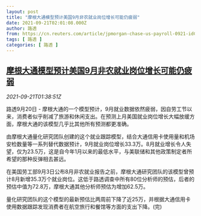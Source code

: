```yaml
---
layout: post
title: "摩根大通模型预计美国9月非农就业岗位增长可能仍疲弱"
date: 2021-09-21T02:01:08.000Z
author: 路透
from: https://cn.reuters.com/article/jpmorgan-chase-us-payroll-0921-idCNKBS2GH032
tags: [ 路透 ]
categories: [ 路透 ]
---
```

<!--1632189668000-->
[摩根大通模型预计美国9月非农就业岗位增长可能仍疲弱](https://cn.reuters.com/article/jpmorgan-chase-us-payroll-0921-idCNKBS2GH032)
------

<div>
<div><i>2021-09-21T01:38:51Z</i></div><p>路透9月20日 - 摩根大通的一个模型预计，9月就业数据依然疲弱，因自劳工节以来，消费者似乎削减了旅游和休闲支出。在预测上月美国就业岗位增长大幅放缓方面，摩根大通的该模型几乎比其他所有预测都更准确。</p><p>由摩根大通量化研究团队创建的这个就业跟踪模型，结合大通信用卡使用量和机场安检数量等一系列替代数据预计，9月就业岗位增长33.3万。8月就业增长令人失望，仅为23.5万，这是自今年1月以来的最低水平，与美联储和其他政策制定者所希望的那种反弹相去甚远。</p><p>在美国劳工部9月3日公布8月非农就业报告之前，摩根大通研究团队的该模型曾预计8月新增35.3万个就业岗位。这低于路透调查中所有80位分析师的预估，后者的预估中值为72.8万，摩根大通其他分析师预估为增加62.5万。</p><p>量化研究团队的这个模型的最新预估比两周前下降了近25万，并根据大通信用卡使用数据跟踪发现消费者在航空旅行和餐馆等方面的支出下降。(完)</p>
</div>
